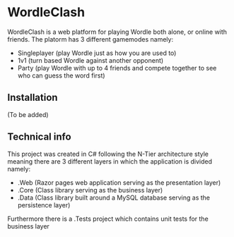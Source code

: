 # WordleClash
WordleClash is a web platform for playing Wordle both alone, or online with friends. 
The platorm has 3 different gamemodes namely:
- Singleplayer (play Wordle just as how you are used to)
- 1v1 (turn based Wordle against another opponent)
- Party (play Wordle with up to 4 friends and compete together to see who can guess the word first)

## Installation
(To be added)

## Technical info
This project was created in C# following the N-Tier architecture style meaning
there are 3 different layers in which the application is divided namely:
- .Web (Razor pages web application serving as the presentation layer)
- .Core (Class library serving as the business layer)
- .Data (Class library built around a MySQL database serving as the persistence layer)

Furthermore there is a .Tests project which contains unit tests for the business layer
